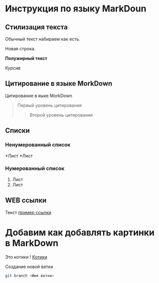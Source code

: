 # Инструкция по языку MarkDoun

## Стилизация текста
Обычный текст набираем как есть.

Новая строка.

**Полужирный текст**

*Курсив*

## Цитирование в языке MorkDown
Цитирование в яыке MorkDown
>Первый уровень цитирования
>>Второй уровень цитирования

## Cписки
### Ненумерованный список
*Лист
*Лист

### Нумерованный список
1. Лист
2. Лист

## WEB ссылки
Текст [пример ссылки](http.ecample.com 'Всплывающая подсказка')

# Добавим как добавлять картинки в MarkDown

Это котики
! [Котики](Teft.jpg)

Создание новой ветки
```sh
git branch <Имя ветки>
